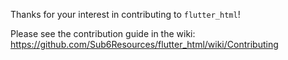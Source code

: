 Thanks for your interest in contributing to `flutter_html`!

Please see the contribution guide in the wiki: https://github.com/Sub6Resources/flutter_html/wiki/Contributing
